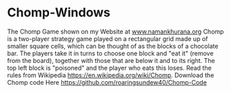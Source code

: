 # Chomp-Windows
The Chomp Game shown on my Website at www.namankhurana.org
Chomp is a two-player strategy game played on a rectangular grid made up of smaller square cells, which can be thought of as the blocks of a chocolate bar. The players take it in turns to choose one block and "eat it" (remove from the board), together with those that are below it and to its right. The top left block is "poisoned" and the player who eats this loses. Read the rules from Wikipedia https://en.wikipedia.org/wiki/Chomp.
Download the Chomp code Here https://github.com/roaringsundew40/Chomp-Code
